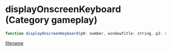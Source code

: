 # displayOnscreenKeyboard (Category gameplay)

```js
function displayOnscreenKeyboard(p0: number, windowTitle: string, p2: string, defaultText: string, defaultConcat1: string, defaultConcat2: string, defaultConcat3: string, maxInputLength: number): void
```

[filename](displayOnscreenKeyboard_m.md ':include')